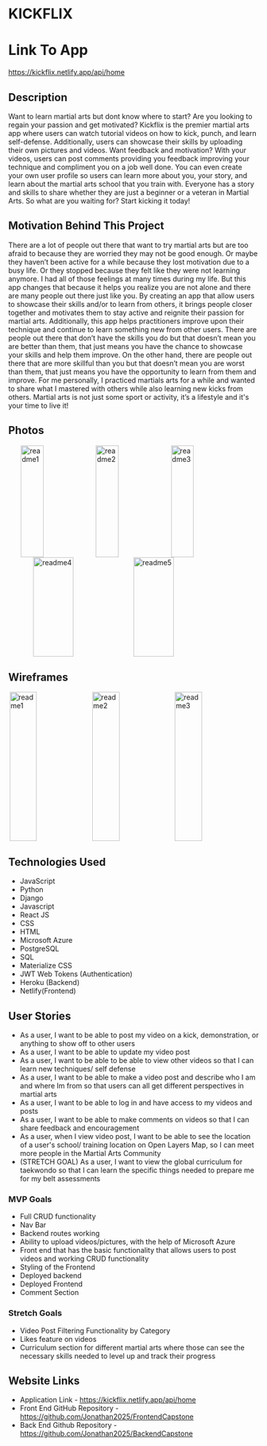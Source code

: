 # KICKFLIX

# Link To App
https://kickflix.netlify.app/api/home

## Description
Want to learn martial arts but dont know where to start? Are you looking to regain your passion and get motivated? Kickflix is the premier martial arts app where users can watch tutorial videos on how to kick, punch, and learn self-defense. Additionally, users can showcase their skills by uploading their own pictures and videos. Want feedback and motivation? With your videos, users can post comments providing you feedback improving your technique and compliment you on a job well done. You can even create your own user profile so users can learn more about you, your story, and learn about the martial arts school that you train with. Everyone has a story and skills to share whether they are just a beginner or a veteran in Martial Arts. So what are you waiting for? Start kicking it today!

## Motivation Behind This Project
There are a lot of people out there that want to try martial arts but are too afraid to because they are worried they may not be good enough. Or maybe they haven’t been active for a while because they lost motivation due to a busy life. Or they stopped because they felt like they were not learning anymore. I had all of those feelings at many times during my life. But this app changes that because it helps you realize you are not alone and there are many people out there just like you. By creating an app that allow  users to showcase their skills and/or to learn from others, it brings people closer together and motivates them to stay active and reignite their passion for martial arts. Additionally, this app helps practitioners improve upon their technique and continue to learn something new from other users. There are people out there that don’t have the skills you do but that doesn’t mean you are better than them, that just means you have the chance to showcase your skills and help them improve. On the other hand, there are people out there that are more skillful than you but that doesn’t mean you are worst than them, that just means you have the opportunity to learn from them and improve.
For me personally, I practiced martials arts for a while and wanted to share what I mastered with others while also learning new kicks from others. Martial arts is not just some sport or activity, it’s a lifestyle and it's your time to live it!


## Photos
<div style="display:flex;justify-content:center;">
  <img style="width:30%;height:225px;" alt="readme1" src="https://github.com/Jonathan2025/FrontendCapstone/assets/118234157/e6cd294a-4a47-4f54-9473-7aa815972fb2">
  <img style="width:30%;height:225px;" alt="readme2" src="https://github.com/Jonathan2025/FrontendCapstone/assets/118234157/69bf8e07-49a7-4f6a-a80a-0c579b3735db">
  <img style="width:30%;height:225px;" alt="readme3" src="https://github.com/Jonathan2025/FrontendCapstone/assets/118234157/daf48909-0020-42e4-b411-656036b5e3a1">
 </div>
 <div style="display:flex;justify-content:center;">
  <img style="width:40%;height:200px;" alt="readme4" src="https://github.com/Jonathan2025/FrontendCapstone/assets/118234157/4f3f87d5-56d4-4621-8417-92792228a0d1">
  <img style="width:40%;height:200px;" alt="readme5" src="https://github.com/Jonathan2025/FrontendCapstone/assets/118234157/2dd40c43-d30d-4586-9ea9-cf7994c8c635">
</div>

## Wireframes
<div style="display:flex;justify-content:center;">
  <img style="width:33%;height:300px;" alt="readme1" src="https://github.com/Jonathan2025/FrontendCapstone/assets/118234157/3e2e63af-cb2a-4d63-a31d-1b4cc8a293f6">
  <img style="width:33%;height:300px;" alt="readme2" src="https://github.com/Jonathan2025/FrontendCapstone/assets/118234157/436f9412-b904-4d36-b8b5-8a58ae72d28c">
  <img style="width:33%;height:300px;" alt="readme3" src="https://github.com/Jonathan2025/FrontendCapstone/assets/118234157/2f3d6ca5-c94b-4ddd-97b8-ff4c7cdb5c00">
</div>

## Technologies Used
* JavaScript
* Python 
* Django 
* Javascript 
* React JS
* CSS
* HTML
* Microsoft Azure 
* PostgreSQL
* SQL
* Materialize CSS
* JWT Web Tokens (Authentication)
* Heroku (Backend)
* Netlify(Frontend)


## User Stories
* As a user, I want to be able to post my video on a kick, demonstration, or anything to show off to other users
* As a user, I want to be able to update my video post
* As a user, I want to be able to be able to view other videos so that I can learn new techniques/ self defense
* As a user, I want to be able to make a video post and describe who I am and where Im from so that users can all get different perspectives in martial arts
* As a user, I want to be able to log in and have access to my videos and posts
* As a user, I want to be able to make comments on videos so that I can share feedback and encouragement
* As a user, when I view video post, I want to be able to see the location of a user's school/ training location on Open Layers Map, so I can meet more people in the Martial Arts Community
* (STRETCH GOAL) As a user, I want to view the global curriculum for taekwondo so that I can learn the specific things needed to prepare me for my belt assessments


### MVP Goals
* Full CRUD functionality
* Nav Bar 
* Backend routes working
* Ability to upload videos/pictures, with the help of Microsoft Azure
* Front end that has the basic functionality that allows users to post videos and working CRUD functionality
* Styling of the Frontend
* Deployed backend
* Deployed Frontend
* Comment Section

### Stretch Goals
* Video Post Filtering Functionality by Category
* Likes feature on videos 
* Curriculum section for different martial arts where those can see the necessary skills needed to level up and track their progress



## Website Links
* Application Link - https://kickflix.netlify.app/api/home
* Front End GitHub Repository - https://github.com/Jonathan2025/FrontendCapstone
* Back End Github Repository - https://github.com/Jonathan2025/BackendCapstone



